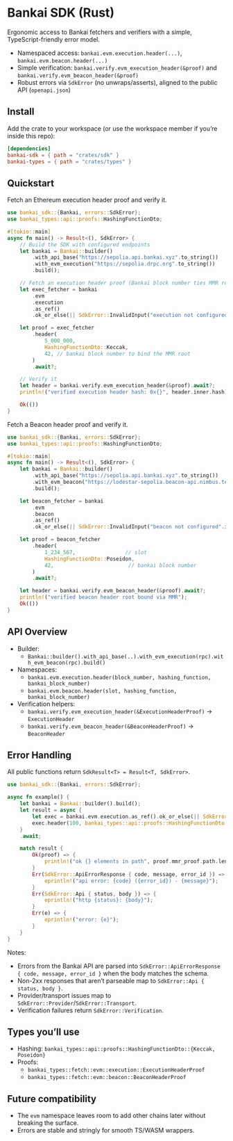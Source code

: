 # Bankai SDK (Rust)

Ergonomic access to Bankai fetchers and verifiers with a simple, TypeScript-friendly error model.

- Namespaced access: `bankai.evm.execution.header(...)`, `bankai.evm.beacon.header(...)`
- Simple verification: `bankai.verify.evm_execution_header(&proof)` and `bankai.verify.evm_beacon_header(&proof)`
- Robust errors via `SdkError` (no unwraps/asserts), aligned to the public API (`openapi.json`)

## Install

Add the crate to your workspace (or use the workspace member if you’re inside this repo):

```toml
[dependencies]
bankai-sdk = { path = "crates/sdk" }
bankai-types = { path = "crates/types" }
```

## Quickstart

Fetch an Ethereum execution header proof and verify it.

```rust
use bankai_sdk::{Bankai, errors::SdkError};
use bankai_types::api::proofs::HashingFunctionDto;

#[tokio::main]
async fn main() -> Result<(), SdkError> {
    // Build the SDK with configured endpoints
    let bankai = Bankai::builder()
        .with_api_base("https://sepolia.api.bankai.xyz".to_string())
        .with_evm_execution("https://sepolia.drpc.org".to_string())
        .build();

    // Fetch an execution header proof (Bankai block number ties MMR roots)
    let exec_fetcher = bankai
        .evm
        .execution
        .as_ref()
        .ok_or_else(|| SdkError::InvalidInput("execution not configured".into()))?;

    let proof = exec_fetcher
        .header(
            5_000_000,
            HashingFunctionDto::Keccak,
            42, // bankai block number to bind the MMR root
        )
        .await?;

    // Verify it
    let header = bankai.verify.evm_execution_header(&proof).await?;
    println!("verified execution header hash: 0x{}", header.inner.hash);

    Ok(())
}
```

Fetch a Beacon header proof and verify it.

```rust
use bankai_sdk::{Bankai, errors::SdkError};
use bankai_types::api::proofs::HashingFunctionDto;

#[tokio::main]
async fn main() -> Result<(), SdkError> {
    let bankai = Bankai::builder()
        .with_api_base("https://sepolia.api.bankai.xyz".to_string())
        .with_evm_beacon("https://lodestar-sepolia.beacon-api.nimbus.team".to_string())
        .build();

    let beacon_fetcher = bankai
        .evm
        .beacon
        .as_ref()
        .ok_or_else(|| SdkError::InvalidInput("beacon not configured".into()))?;

    let proof = beacon_fetcher
        .header(
            1_234_567,                // slot
            HashingFunctionDto::Poseidon,
            42,                        // bankai block number
        )
        .await?;

    let header = bankai.verify.evm_beacon_header(&proof).await?;
    println!("verified beacon header root bound via MMR");
    Ok(())
}
```

## API Overview

- Builder:
  - `Bankai::builder().with_api_base(..).with_evm_execution(rpc).with_evm_beacon(rpc).build()`
- Namespaces:
  - `bankai.evm.execution.header(block_number, hashing_function, bankai_block_number)`
  - `bankai.evm.beacon.header(slot, hashing_function, bankai_block_number)`
- Verification helpers:
  - `bankai.verify.evm_execution_header(&ExecutionHeaderProof)` → `ExecutionHeader`
  - `bankai.verify.evm_beacon_header(&BeaconHeaderProof)` → `BeaconHeader`

## Error Handling

All public functions return `SdkResult<T> = Result<T, SdkError>`.

```rust
use bankai_sdk::{Bankai, errors::SdkError};

async fn example() {
    let bankai = Bankai::builder().build();
    let result = async {
        let exec = bankai.evm.execution.as_ref().ok_or_else(|| SdkError::InvalidInput("missing exec".into()))?;
        exec.header(100, bankai_types::api::proofs::HashingFunctionDto::Keccak, 10).await
    }
    .await;

    match result {
        Ok(proof) => {
            println!("ok {} elements in path", proof.mmr_proof.path.len());
        }
        Err(SdkError::ApiErrorResponse { code, message, error_id }) => {
            eprintln!("api error: {code} ({error_id}) - {message}");
        }
        Err(SdkError::Api { status, body }) => {
            eprintln!("http {status}: {body}");
        }
        Err(e) => {
            eprintln!("error: {e}");
        }
    }
}
```

Notes:
- Errors from the Bankai API are parsed into `SdkError::ApiErrorResponse { code, message, error_id }` when the body matches the schema.
- Non-2xx responses that aren’t parseable map to `SdkError::Api { status, body }`.
- Provider/transport issues map to `SdkError::Provider`/`SdkError::Transport`.
- Verification failures return `SdkError::Verification`.

## Types you’ll use

- Hashing: `bankai_types::api::proofs::HashingFunctionDto::{Keccak, Poseidon}`
- Proofs:
  - `bankai_types::fetch::evm::execution::ExecutionHeaderProof`
  - `bankai_types::fetch::evm::beacon::BeaconHeaderProof`

## Future compatibility

- The `evm` namespace leaves room to add other chains later without breaking the surface.
- Errors are stable and stringly for smooth TS/WASM wrappers.
